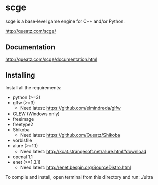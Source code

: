 scge
====

scge is a base-level game engine for C++ and/or Python.

http://queatz.com/scge/

Documentation
-------------

http://queatz.com/scge/documentation.html

Installing
----------

Install all the requirements:
 * python (>=3)
 * glfw (>=3)
   * Need latest: https://github.com/elmindreda/glfw
 * GLEW (Windows only)
 * freeimage
 * freetype2
 * Shikoba
   * Need latest: https://github.com/Queatz/Shikoba
 * vorbisfile
 * alure (>=1.1)
   * Need latest: http://kcat.strangesoft.net/alure.html#download
 * openal 1.1
 * enet (>=1.3.1)
   * Need latest: http://enet.bespin.org/SourceDistro.html

To compile and install, open terminal from this directory and run:
./ultra
